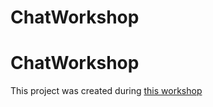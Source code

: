# ChatWorkshop

# ChatWorkshop

This project was created during [this workshop](https://github.com/mandarini/chat-workshop-docs/blob/master/Chapter_11.md)
